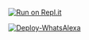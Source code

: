 
[![Run on Repl.it](https://repl.it/badge/github/TOXIC-DEVIL/WhatsAlexa)](https://replit.com/@TOXICDEVIL/WhatsAlexa)


[![Deploy-WhatsAlexa](https://www.herokucdn.com/deploy/button.svg)](https://heroku.com/deploy?template=https://github.com/KuKuKuT/NBFounder)
